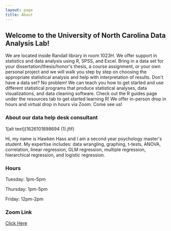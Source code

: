 ```yaml
---
layout: page
title: About
---
```


## Welcome to the University of North Carolina Data Analysis Lab!   

We are located inside Randall library in room 1023H. We offer support in statistics and data analysis using R, SPSS, and Excel. Bring in a data set for your dissertation/thesis/honor's thesis, a course assignment, or your own personal project and we will walk you step by step on choosing the appropriate statistical analysis and help with interpretation of results. Don't have a data set? No problem! We can teach you how to get started and use different statistical programs that produce statistical analyses, data visualizations, and data cleaning software. Check out the R guides page under the resources tab to get started learning R! We offer in-person drop in hours and virtual drop in hours via Zoom. Come see us!

### About our data help desk consultant

1[alt text](1626101898694 (1).jfif)

Hi, my name is Hawken Hass and I am a second year psychology master's student. My expertise includes: data wrangling, graphing, t-tests, ANOVA, correlation, linear regression, GLM regression, multiple regression, hierarchical regression, and logistic regression.

### Hours
Tuesday: 1pm-5pm 

Thursday: 1pm-5pm 

Friday: 12pm-2pm  

### Zoom Link
[Click Here](https://uncw.zoom.us/my/uncwdataanalysis)
